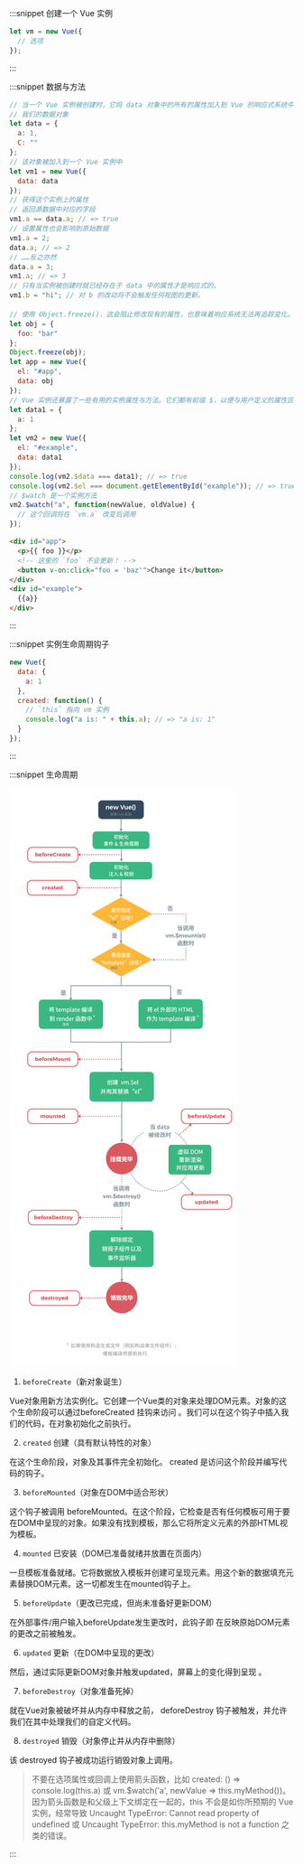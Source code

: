 :::snippet 创建一个 Vue 实例

```javascript
let vm = new Vue({
  // 选项
});
```

:::

:::snippet 数据与方法

```javascript
// 当一个 Vue 实例被创建时，它将 data 对象中的所有的属性加入到 Vue 的响应式系统中。
// 我们的数据对象
let data = {
  a: 1,
  C: ""
};
// 该对象被加入到一个 Vue 实例中
let vm1 = new Vue({
  data: data
});
// 获得这个实例上的属性
// 返回源数据中对应的字段
vm1.a == data.a; // => true
// 设置属性也会影响到原始数据
vm1.a = 2;
data.a; // => 2
// ……反之亦然
data.a = 3;
vm1.a; // => 3
// 只有当实例被创建时就已经存在于 data 中的属性才是响应式的。
vm1.b = "hi"; // 对 b 的改动将不会触发任何视图的更新。

// 使用 Object.freeze()，这会阻止修改现有的属性，也意味着响应系统无法再追踪变化。
let obj = {
  foo: "bar"
};
Object.freeze(obj);
let app = new Vue({
  el: "#app",
  data: obj
});
// Vue 实例还暴露了一些有用的实例属性与方法。它们都有前缀 $，以便与用户定义的属性区分开来。
let data1 = {
  a: 1
};
let vm2 = new Vue({
  el: "#example",
  data: data1
});
console.log(vm2.$data === data1); // => true
console.log(vm2.$el === document.getElementById("example")); // => true
// $watch 是一个实例方法
vm2.$watch("a", function(newValue, oldValue) {
  // 这个回调将在 `vm.a` 改变后调用
});
```

```html
<div id="app">
  <p>{{ foo }}</p>
  <!-- 这里的 `foo` 不会更新！ -->
  <button v-on:click="foo = 'baz'">Change it</button>
</div>
<div id="example">
  {{a}}
</div>
```

:::

:::snippet 实例生命周期钩子

```javascript
new Vue({
  data: {
    a: 1
  },
  created: function() {
    // `this` 指向 vm 实例
    console.log("a is: " + this.a); // => "a is: 1"
  }
});
```

:::

:::snippet 生命周期

![初始化](../../assets/images/vuecourse-02-01.png)

1. `beforeCreate`（新对象诞生）

Vue对象用新方法实例化。它创建一个Vue类的对象来处理DOM元素。对象的这个生命阶段可以通过beforeCreated 挂钩来访问 。我们可以在这个钩子中插入我们的代码，在对象初始化之前执行。

2. `created` 创建（具有默认特性的对象）

在这个生命阶段，对象及其事件完全初始化。 created 是访问这个阶段并编写代码的钩子。

3. `beforeMounted`（对象在DOM中适合形状）

这个钩子被调用 beforeMounted。在这个阶段，它检查是否有任何模板可用于要在DOM中呈现的对象。如果没有找到模板，那么它将所定义元素的外部HTML视为模板。

4. `mounted` 已安装（DOM已准备就绪并放置在页面内）

一旦模板准备就绪。它将数据放入模板并创建可呈现元素。用这个新的数据填充元素替换DOM元素。这一切都发生在mounted钩子上。

5. `beforeUpdate`（更改已完成，但尚未准备好更新DOM）

在外部事件/用户输入beforeUpdate发生更改时，此钩子即 在反映原始DOM元素的更改之前被触发。

6. `updated` 更新（在DOM中呈现的更改）

然后，通过实际更新DOM对象并触发updated，屏幕上的变化得到呈现 。

7. `beforeDestroy`（对象准备死掉）

就在Vue对象被破坏并从内存中释放之前， deforeDestroy 钩子被触发，并允许我们在其中处理我们的自定义代码。

8. `destroyed` 销毁（对象停止并从内存中删除）

该 destroyed 钩子被成功运行销毁对象上调用。

> 不要在选项属性或回调上使用箭头函数，比如 created: () => console.log(this.a) 或 vm.\$watch('a', newValue => this.myMethod())。因为箭头函数是和父级上下文绑定在一起的，this 不会是如你所预期的 Vue 实例，经常导致 Uncaught TypeError: Cannot read property of undefined 或 Uncaught TypeError: this.myMethod is not a function 之类的错误。

:::
